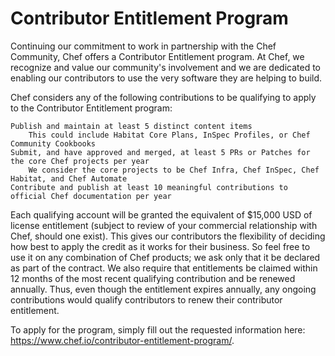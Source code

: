 # Contributor Entitlement Program

Continuing our commitment to work in partnership with the Chef Community, Chef offers a Contributor Entitlement program.  At Chef, we recognize and value our community's involvement and we are dedicated to enabling our contributors to use the very software they are helping to build.

Chef considers any of the following contributions to be qualifying to apply to the Contributor Entitlement program:

    Publish and maintain at least 5 distinct content items
        This could include Habitat Core Plans, InSpec Profiles, or Chef Community Cookbooks
    Submit, and have approved and merged, at least 5 PRs or Patches for the core Chef projects per year
        We consider the core projects to be Chef Infra, Chef InSpec, Chef Habitat, and Chef Automate
    Contribute and publish at least 10 meaningful contributions to official Chef documentation per year

Each qualifying account will be granted the equivalent of $15,000 USD of license entitlement (subject to review of your commercial relationship with Chef, should one exist). This gives our contributors the flexibility of deciding how best to apply the credit as it works for their business.  So feel free to use it on any combination of Chef products; we ask only that it be declared as part of the contract. We also require that entitlements be claimed within 12 months of the most recent qualifying contribution and be renewed annually. Thus, even though the entitlement expires annually, any ongoing contributions would qualify contributors to renew their contributor entitlement.

To apply for the program, simply fill out the requested information here: <https://www.chef.io/contributor-entitlement-program/>.
